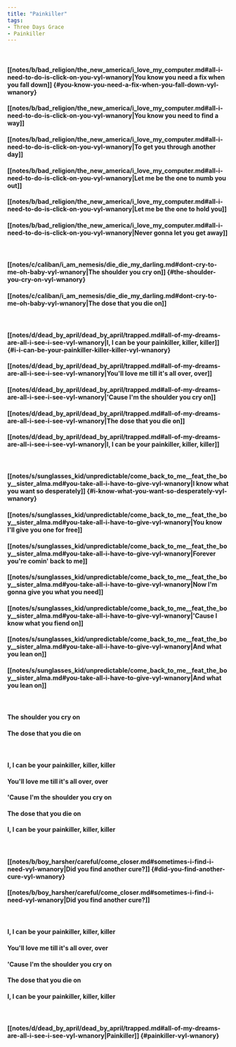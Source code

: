 ```yaml
---
title: "Painkiller"
tags:
- Three Days Grace
- Painkiller
---
```

&nbsp;
#### [[notes/b/bad_religion/the_new_america/i_love_my_computer.md#all-i-need-to-do-is-click-on-you-vyl-wnanory|You know you need a fix when you fall down]] {#you-know-you-need-a-fix-when-you-fall-down-vyl-wnanory}
#### [[notes/b/bad_religion/the_new_america/i_love_my_computer.md#all-i-need-to-do-is-click-on-you-vyl-wnanory|You know you need to find a way]]
#### [[notes/b/bad_religion/the_new_america/i_love_my_computer.md#all-i-need-to-do-is-click-on-you-vyl-wnanory|To get you through another day]]
#### [[notes/b/bad_religion/the_new_america/i_love_my_computer.md#all-i-need-to-do-is-click-on-you-vyl-wnanory|Let me be the one to numb you out]]
#### [[notes/b/bad_religion/the_new_america/i_love_my_computer.md#all-i-need-to-do-is-click-on-you-vyl-wnanory|Let me be the one to hold you]]
#### [[notes/b/bad_religion/the_new_america/i_love_my_computer.md#all-i-need-to-do-is-click-on-you-vyl-wnanory|Never gonna let you get away]]
&nbsp;
#### [[notes/c/caliban/i_am_nemesis/die_die_my_darling.md#dont-cry-to-me-oh-baby-vyl-wnanory|The shoulder you cry on]] {#the-shoulder-you-cry-on-vyl-wnanory}
#### [[notes/c/caliban/i_am_nemesis/die_die_my_darling.md#dont-cry-to-me-oh-baby-vyl-wnanory|The dose that you die on]]
&nbsp;
#### [[notes/d/dead_by_april/dead_by_april/trapped.md#all-of-my-dreams-are-all-i-see-i-see-vyl-wnanory|I, I can be your painkiller, killer, killer]] {#i-i-can-be-your-painkiller-killer-killer-vyl-wnanory}
#### [[notes/d/dead_by_april/dead_by_april/trapped.md#all-of-my-dreams-are-all-i-see-i-see-vyl-wnanory|You'll love me till it's all over, over]]
#### [[notes/d/dead_by_april/dead_by_april/trapped.md#all-of-my-dreams-are-all-i-see-i-see-vyl-wnanory|'Cause I'm the shoulder you cry on]]
#### [[notes/d/dead_by_april/dead_by_april/trapped.md#all-of-my-dreams-are-all-i-see-i-see-vyl-wnanory|The dose that you die on]]
#### [[notes/d/dead_by_april/dead_by_april/trapped.md#all-of-my-dreams-are-all-i-see-i-see-vyl-wnanory|I, I can be your painkiller, killer, killer]]
&nbsp;
#### [[notes/s/sunglasses_kid/unpredictable/come_back_to_me__feat_the_boy__sister_alma.md#you-take-all-i-have-to-give-vyl-wnanory|I know what you want so desperately]] {#i-know-what-you-want-so-desperately-vyl-wnanory}
#### [[notes/s/sunglasses_kid/unpredictable/come_back_to_me__feat_the_boy__sister_alma.md#you-take-all-i-have-to-give-vyl-wnanory|You know I'll give you one for free]]
#### [[notes/s/sunglasses_kid/unpredictable/come_back_to_me__feat_the_boy__sister_alma.md#you-take-all-i-have-to-give-vyl-wnanory|Forever you're comin' back to me]]
#### [[notes/s/sunglasses_kid/unpredictable/come_back_to_me__feat_the_boy__sister_alma.md#you-take-all-i-have-to-give-vyl-wnanory|Now I'm gonna give you what you need]]
#### [[notes/s/sunglasses_kid/unpredictable/come_back_to_me__feat_the_boy__sister_alma.md#you-take-all-i-have-to-give-vyl-wnanory|'Cause I know what you fiend on]]
#### [[notes/s/sunglasses_kid/unpredictable/come_back_to_me__feat_the_boy__sister_alma.md#you-take-all-i-have-to-give-vyl-wnanory|And what you lean on]]
#### [[notes/s/sunglasses_kid/unpredictable/come_back_to_me__feat_the_boy__sister_alma.md#you-take-all-i-have-to-give-vyl-wnanory|And what you lean on]]
&nbsp;
#### The shoulder you cry on
#### The dose that you die on
&nbsp;
#### I, I can be your painkiller, killer, killer
#### You'll love me till it's all over, over
#### 'Cause I'm the shoulder you cry on
#### The dose that you die on
#### I, I can be your painkiller, killer, killer
&nbsp;
#### [[notes/b/boy_harsher/careful/come_closer.md#sometimes-i-find-i-need-vyl-wnanory|Did you find another cure?]] {#did-you-find-another-cure-vyl-wnanory}
#### [[notes/b/boy_harsher/careful/come_closer.md#sometimes-i-find-i-need-vyl-wnanory|Did you find another cure?]]
&nbsp;
#### I, I can be your painkiller, killer, killer
#### You'll love me till it's all over, over
#### 'Cause I'm the shoulder you cry on
#### The dose that you die on
#### I, I can be your painkiller, killer, killer
&nbsp;
#### [[notes/d/dead_by_april/dead_by_april/trapped.md#all-of-my-dreams-are-all-i-see-i-see-vyl-wnanory|Painkiller]] {#painkiller-vyl-wnanory}

